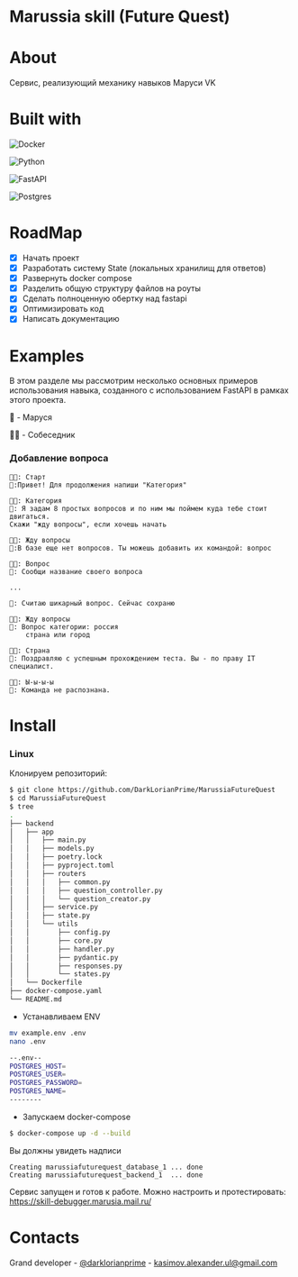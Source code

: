 # Marussia skill (Future Quest)
# About
Сервис, реализующий механику навыков Маруси VK
# Built with
![Docker](https://img.shields.io/badge/docker-%230db7ed.svg?style=for-the-badge&logo=docker&logoColor=white)

![Python](https://img.shields.io/badge/python-3670A0?style=for-the-badge&logo=python&logoColor=ffdd54)

![FastAPI](https://img.shields.io/badge/FastAPI-005571?style=for-the-badge&logo=fastapi)

![Postgres](https://img.shields.io/badge/postgres-%23316192.svg?style=for-the-badge&logo=postgresql&logoColor=white)
# RoadMap
- [x] Начать проект
- [x] Разработать систему State (локальных хранилищ для ответов)
- [x] Развернуть docker compose
- [x] Разделить общую структуру файлов на роуты
- [x] Сделать полноценную обертку над fastapi
- [x] Оптимизировать код
- [x] Написать документацию
# Examples
В этом разделе мы рассмотрим несколько основных примеров использования навыка, созданного с использованием FastAPI в рамках этого проекта.

👾 - Маруся

👨‍💻 - Собеседник
### Добавление вопроса
```
👨‍💻: Старт
👾:Привет! Для продолжения напиши "Категория"

👨‍💻: Категория
👾: Я задам 8 простых вопросов и по ним мы поймем куда тебе стоит двигаться.
Скажи "жду вопросы", если хочешь начать

👨‍💻: Жду вопросы
👾:В базе еще нет вопросов. Ты можешь добавить их командой: вопрос

👨‍💻: Вопрос
👾: Сообщи название своего вопроса

...

👾: Считаю шикарный вопрос. Сейчас сохраню

👨‍💻: Жду вопросы
👾: Вопрос категории: россия
    страна или город
    
👨‍💻: Страна
👾: Поздравляю с успешным прохождением теста. Вы - по праву IT специалист.

👨‍💻: Ы-ы-ы-ы
👾: Команда не распознана.
```

# Install
### Linux
Клонируем репозиторий:
```bash
$ git clone https://github.com/DarkLorianPrime/MarussiaFutureQuest
$ cd MarussiaFutureQuest
$ tree 
.
├── backend
│   ├── app
│   │   ├── main.py
│   │   ├── models.py
│   │   ├── poetry.lock
│   │   ├── pyproject.toml
│   │   ├── routers
│   │   │   ├── common.py
│   │   │   ├── question_controller.py
│   │   │   └── question_creator.py
│   │   ├── service.py
│   │   ├── state.py
│   │   └── utils
│   │       ├── config.py
│   │       ├── core.py
│   │       ├── handler.py
│   │       ├── pydantic.py
│   │       ├── responses.py
│   │       └── states.py
│   └── Dockerfile
├── docker-compose.yaml
└── README.md
```
- Устанавливаем ENV
```bash
mv example.env .env
nano .env

--.env--
POSTGRES_HOST=
POSTGRES_USER=
POSTGRES_PASSWORD=
POSTGRES_NAME=
--------
```
- Запускаем docker-compose
```bash
$ docker-compose up -d --build
```
Вы должны увидеть надписи
```
Creating marussiafuturequest_database_1 ... done
Creating marussiafuturequest_backend_1  ... done
```

Сервис запущен и готов к работе. Можно настроить и протестировать: https://skill-debugger.marusia.mail.ru/

# Contacts
Grand developer - [@darklorianprime](https://vk.com/darklorianprime) - kasimov.alexander.ul@gmail.com